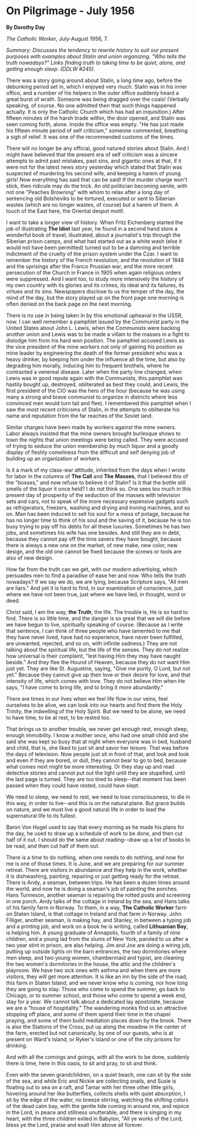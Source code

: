 On Pilgrimage - July 1956
=========================

**By Dorothy Day**

*The Catholic Worker*, July-August 1956, 7.

*Summary: Discusses the tendency to rewrite history to suit our present
purposes with examples about Stalin and union organizing. "Who tells the
truth nowadays?" Links finding truth to taking time to be quiet, alone,
and getting enough sleep. (DDLW \#245).*

There was a story going around about Stalin, a long time ago, before the
debunking period set in, which I enjoyed very much. Stalin was in his
inner office, and a number of his helpers in the outer office suddenly
heard a great burst of wrath. Someone was being dragged over the coals!
(Verbally speaking, of course. No one admitted then that such things
happened actually. It is only the Catholic Church which has had an
inquisition.) After fifteen minutes of the harsh tirade within, the door
opened, and Stalin was seen coming forth, alone. Inside the office was
empty. "He has just made his fifteen minute period of self criticism,"
someone commented, breathing a sigh of relief. It was one of the
recommended customs of the times.

There will no longer be any official, good natured stories about Stalin.
And I might have believed that the present era of self criticism was a
sincere attempts to admit past mistakes, past sins, and gigantic ones at
that, if it were not for the latest news story yesterday which stated
that Stalin was suspected of murdering his second wife, and keeping a
harem of young girls! Now everything has said that can be said! If the
murder charge won't stick, then ridicule may do the trick. An old
politician becoming senile, with not one "Peaches Browning" with whom to
relax after a long day of sentencing old Bolsheviks to be tortured,
executed or sent to Siberian wastes (which are no longer wastes, of
course) but a harem of them. A touch of the East here, the Oriental
despot motif.

I want to take a longer view of history. When Fritz Eichenberg started
the job of illustrating **The Idiot** last year, he found in a second
hand store a wonderful book of travel, illustrated, about a journalist's
trip through the Siberian prison camps, and what had started out as a
white wash (else it would not have been permitted) turned out to be a
damning and terrible indictment of the cruelty of the prison system
under the Czar. I want to remember the history of the French revolution,
and the revolution of 1848 and the uprisings after the Franco Prussian
war, and the more recent persecution of the Church in France in 1905
when again religious orders were suppressed. And I want too, to study
more intensively the history of my own country with its glories and its
crimes, its ideal and its failures, its virtues and its sins. Newspapers
disclose to us the temper of the day, the mind of the day, but the story
played up on the front page one morning is often denied on the back page
on the next morning.

There is no use in being taken in by this emotional upheaval in the
USSR, now. I can well remember a pamphlet issued by the Communist party
in the United States about John L. Lewis, when the Communists were
backing another union and Lewis was to be made a villain to the masses
in a fight to dislodge him from his hard won position. The pamphlet
accused Lewis as the vice president of the mine workers not only of
gaining his position as mine leader by engineering the death of the
former president who was a heavy drinker, by keeping him under the
influence all the time, but also by degrading him morally, inducing him
to frequent brothels, where he contracted a venereal disease. Later when
the party line changed, when Lewis was in good repute again with the
Communists, this pamphlet was hastily bought up, destroyed, obliterated
as best they could, and Lewis, the first president of the CIO was the
hero of the hour (because he was using many a strong and brave communist
to organize in districts where less convinced men would turn tail and
flee). I remembered this pamphlet when I saw the most recent criticisms
of Stalin, in the attempts to obliterate his name and reputation from
the far reaches of the Soviet land.

Similar charges have been made by workers against the mine owners. Labor
always insisted that the mine owners brought burlesque shows to town the
nights that union meetings were being called. They were accused of
trying to seduce the union membership by much liquor and a goodly
display of fleshly comeliness from the difficult and self denying job of
building up an organization of workers.

Is it a mark of my class-war attitude, inherited from the days when I
wrote for labor in the columns of **The Call** and **The Masses**, that
I believed this of the "bosses," and now refuse to believe it of Stalin?
Is it that the bottle still smells of the liquor it once held? I do not
think so. One sees too much in this present day of prosperity of the
seduction of the masses with television sets and cars, not to speak of
the more necessary expensive gadgets such as refrigerators, freezers,
washing and drying and ironing machines, and so on. Man has been induced
to sell his soul for a mess of potage, because he has no longer time to
think of his soul and the saving of it, because he is too busy trying to
pay off his debts for all these luxuries. Sometimes he has two jobs, and
sometimes his wife has one besides. And still they are in debt, because
they cannot pay off the time savers they have bought, because there is
always a new one on the market, of new make, new color, new design, and
the old one cannot be fixed because the screws or tools are also of new
design.

How far from the truth can we get, with our modern advertising, which
persuades men to find a paradise of ease her and now. Who tells the
truth nowadays? If we say we do, we are lying, because Scripture says,
"All men are liars." And yet it is hard to find, in our examination of
conscience, just where we have not been true, just where we have lied,
in thought, word or deed.

Christ said, I am the way, **the Truth**, the life. The trouble is, He
is so hard to find. There is so little time, and the danger is so great
that we will die before we have begun to live, spiritually speaking of
course. (Because as I write that sentence, I can think of three people
who have lamented to me that they have never lived, have had no
experience, have never been fulfilled, are unwanted, rejected, and so
on, with infinite sadness.) They are not talking about the spiritual
life, but the life of the senses. They do not realize how universal is
their complaint, "lest having Him they may have naught beside." And they
flee the Hound of Heaven, because they do not want Him just yet. They
are like St. Augustine, saying, "Give me purity, O Lord, but not yet."
Because they cannot give up their love or their desire for love, and
that intensity of life, which comes with love. They do not believe Him
when He says, "I have come to bring life, and to bring it more
abundantly."

There are times in our lives when we feel life flow in our veins, feel
ourselves to be alive, we can look into our hearts and find there the
Holy Trinity, the indwelling of the Holy Spirit. But we need to be
alone, we need to have time, to be at rest, to be rested too.

That brings us to another trouble, we never get enough rest, enough
sleep, enough immobility. I know a mother once, who had one small child
and she said she was kept so busy that at night when everyone was in
bed, husband and child, that is, she liked to just sit and savor her
leisure. That was before the days of television. Now people just sit in
front of that, and look and look and even if they are bored, or dull,
they cannot bear to go to bed, because what comes next might be more
interesting. Or they stay up and read detective stories and cannot put
out the light until they are stupefied, until the last page is turned.
They are too tired to sleep--that moment has been passed when they could
have rested, could have slept.

We need to sleep, we need to rest, we need to lose consciousness, to die
in this way, in order to live--and this is on the natural plane. But
grace builds on nature, and we must live a good natural life in order to
lead the supernatural life to its fullest.

Baron Von Hugel used to say that every morning as he made his plans for
the day, he used to draw up a schedule of work to be done, and then cut
half of it out. I should do the same about reading--draw up a list of
books to be read, and then cut half of them out.

There is a time to do nothing, when one needs to do nothing, and now for
me is one of those times. It is June, and we are preparing for our
summer retreat. There are visitors in abundance and they help in the
work, whether it is dishwashing, painting, repairing or just getting
ready for the retreat. There is Andy, a seaman, between trips. He has
been a dozen times around the world, and now he is doing a seaman's job
of painting the porches. Hans Tunneson, another seaman is repairing the
rotted posts and screening in one porch. Andy talks of the cottage in
Ireland by the sea, and Hans talks of his family farm in Norway. To
them, in a way, **The Catholic Worker** farm on Staten Island, is that
cottage in Ireland and that farm in Norway. John Filliger, another
seaman, is making hay, and Stanley, in between a typing job and a
printing job, and work on a book he is writing, called **Lithuanian
Boy**, is helping him. A young graduate of Annapolis, fourth of a family
of nine children, and a young lad from the slums of New York, paroled to
us after a two year stint in prison, are also helping. Jim and Joe are
doing a wiring job, putting up outside lights on the barn entrances, the
two dormitories where men sleep, and two young women, chambermaid and
typist, are cleaning the two women's dormitories in the house, the attic
and the children's playroom. We have two sick ones with asthma and when
there are more visitors, they will get more attention. It is like an inn
by the side of the road, this farm in Staten Island, and we never know
who is coming, nor how long they are going to stay. Those who come to
spend the summer, go back to Chicago, or to summer school, and those who
come to spend a week end, stay for a year. We cannot talk about a
dedicated lay apostolate, because we are a "house of hospitality." The
wandering monks find us an attractive stopping off place, and some of
them spend their time in the chapel praying, and some of them build
mediation places down by the brook. There is also the Stations of the
Cross, put up along the meadow in the center of the farm, erected but
not canonically, by one of our guests, who is at present on Ward's
Island, or Ryker's Island or one of the city prisons for drinking.

And with all the comings and goings, with all the work to be done,
suddenly there is time, here in this oasis, to sit and pray, to sit and
think.

Even with the seven grandchildren, on a quiet beach, one can sit by the
side of the sea, and while Eric and Nickie are collecting snails, and
Susie is floating out to sea on a raft, and Tamar with her three other
little girls, hovering around her like butterflies, collects shells with
quiet absorption, I sit by the edge of the water, no breeze stirring,
watching the shifting colors of the dead calm bay, with the gentle tide
coming in around me, and rejoice in the Lord, in peace and stillness
unutterable, and there is singing in my heart, with the three children
exiled in Babylon, "All ye works of the Lord, bless ye the Lord, praise
and exalt Him above all forever.
